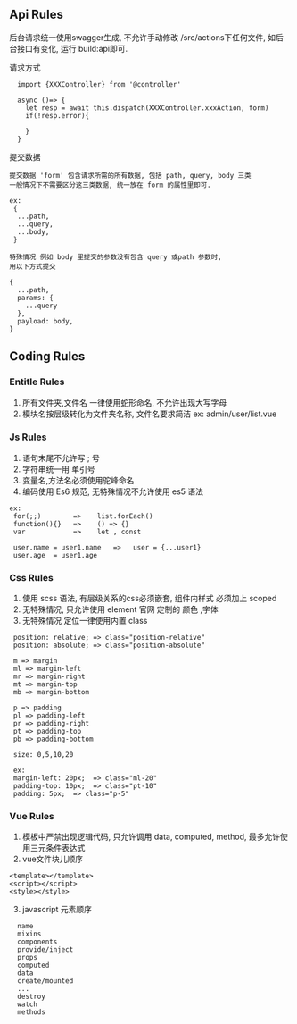 ## Api Rules
后台请求统一使用swagger生成, 不允许手动修改 /src/actions下任何文件, 如后台接口有变化, 运行 build:api即可.

请求方式
```
  import {XXXController} from '@controller'

  async ()=> {
    let resp = await this.dispatch(XXXController.xxxAction, form)
    if(!resp.error){
    
    }
  }
```

提交数据
```
提交数据 'form' 包含请求所需的所有数据, 包括 path, query, body 三类
一般情况下不需要区分这三类数据, 统一放在 form 的属性里即可.
  
ex:
 {
  ...path,
  ...query,
  ...body,
 }

特殊情况 例如 body 里提交的参数没有包含 query 或path 参数时,
用以下方式提交

{
  ...path,
  params: {
    ...query
  },
  payload: body,
}
```

## Coding Rules

### Entitle Rules
1. 所有文件夹,文件名 一律使用蛇形命名, 不允许出现大写字母
2. 模块名按层级转化为文件夹名称, 文件名要求简洁
  ex:  admin/user/list.vue

### Js Rules
1. 语句末尾不允许写 ; 号
2. 字符串统一用 单引号
3. 变量名,方法名必须使用驼峰命名
4. 编码使用 Es6 规范, 无特殊情况不允许使用 es5 语法 
```
ex: 
 for(;;)        =>    list.forEach()
 function(){}   =>    () => {}
 var            =>    let , const
 
 user.name = user1.name   =>   user = {...user1}
 user.age  = user1.age
```
### Css Rules
1. 使用 scss 语法, 有层级关系的css必须嵌套, 组件内样式 必须加上  scoped
2. 无特殊情况, 只允许使用 element 官网 定制的 颜色 ,字体
3. 无特殊情况 定位一律使用内置 class
```
 position: relative; => class="position-relative"
 position: absolute; => class="position-absolute"

 m => margin
 ml => margin-left
 mr => margin-right
 mt => margin-top
 mb => margin-bottom

 p => padding
 pl => padding-left
 pr => padding-right
 pt => padding-top
 pb => padding-bottom
 
 size: 0,5,10,20
 
 ex: 
 margin-left: 20px;  => class="ml-20"
 padding-top: 10px;  => class="pt-10"
 padding: 5px;  => class="p-5"
```

### Vue Rules
1. 模板中严禁出现逻辑代码, 只允许调用 data, computed, method, 最多允许使用三元条件表达式
2. vue文件块儿顺序
```
<template></template>
<script></script>
<style></style>
```
3. javascript 元素顺序
```
  name
  mixins
  components
  provide/inject
  props
  computed
  data
  create/mounted
  ...
  destroy
  watch
  methods
```
